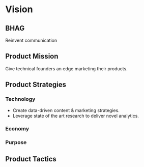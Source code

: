 # Vision

## BHAG
Reinvent communication

## Product Mission
Give technical founders an edge marketing their products.

## Product Strategies

### Technology
* Create data-driven content & marketing strategies.
* Leverage state of the art research to deliver novel analytics.

### Economy

### Purpose


## Product Tactics

